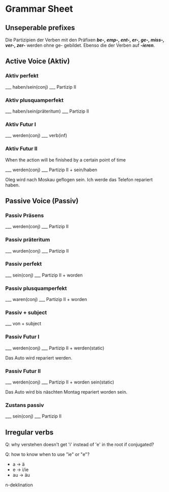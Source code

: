 # Grammar Sheet

## Unseperable prefixes

Die Partizipien der Verben mit den Präfixen ***be-, emp-, ent-, er-, ge-, miss-, ver-, zer-*** werden ohne ge- gebildet. Ebenso die der Verben auf ***-ieren***.

## Active Voice (Aktiv)

### Aktiv perfekt
___ haben/sein(conj) ___ Partizip II

### Aktiv plusquamperfekt
___ haben/sein(präteritum) ___ Partizip II

### Aktiv Futur I

___ werden(conj) ___ verb(inf)

### Aktiv Futur II

When the action will be finished by a certain point of time

___ werden(conj) ___ Partizip II + sein/haben

Oleg wird nach Moskau geflogen sein.
Ich werde das Telefon repariert haben.

## Passive Voice (Passiv)

### Passiv Präsens

___ werden(conj) ___ Partizip II

### Passiv präteritum

___ wurden(conj) ___ Partizip II

### Passiv perfekt
___ sein(conj) ___ Partizip II + worden

### Passiv plusquamperfekt
___ waren(conj) ___ Partizip II + worden

### Passiv + subject

___ von + subject

### Passiv Futur I

___ werden(conj) ___ Partizip II + werden(static)

Das Auto wird repariert werden.

### Passiv Futur II

___ werden(conj) ___ Partizip II + worden sein(static)

Das Auto wird bis näschten Montag repariert worden sein.

### Zustans passiv

___ sein(conj) ___ Partizip II

## Irregular verbs

Q: why verstehen doesn't get 'i' instead of 'e' in the root if conjugated?

Q: how to know when to use "ie" or "e"?

- a -> ä
- e -> i/ie
- au -> äu

n-deklination
